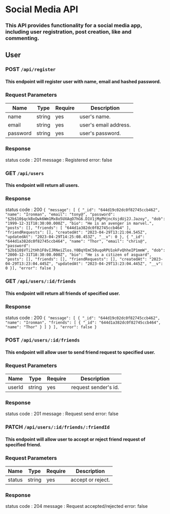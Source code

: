 # Social Media API
### This API provides functionality for a social media app, including user registration, post creation, like and commenting.

## User
### POST `/api/register`
#### This endpoint will register user with name, email and hashed password.
### Request Parameters
Name     |   Type    | Require | Description
---------|-----------|---------|-------------
name     |    string | yes     | user's name.
email    |   string  | yes     | user's email address.
password | string    | yes     | user's password.

### Response 
status code : 201
message : Registered
error: false

### GET `/api/users`
#### This endpoint will return all users.
### Response 
status code : 200
`{
  "message": [
    {
      "_id": "644d19c02dc0f82745ccb462",
      "name": "Ironman",
      "email": "tony@",
      "password": "$2b$10$qckBxQwk6Wm1Mx8o5UXAqO7hG6.D1V1jMgPHjncXsjdUj2J.Jazoy",
      "dob": "1999-12-31T18:30:00.000Z",
      "bio": "He is an avenger in marvel.",
      "posts": [],
      "friends": [
        "644d1a382dc0f82745ccb464"
      ],
      "friendRequests": [],
      "createdAt": "2023-04-29T13:21:04.545Z",
      "updatedAt": "2023-04-29T14:25:08.453Z",
      "__v": 0
    },
    {
      "_id": "644d1a382dc0f82745ccb464",
      "name": "Thor",
      "email": "chris@",
      "password": "$2b$10$VTi2tHh1F8vIJRNeiZlos.Y0BqYEmC50uqoRPU1okFvQhheIP1mmW",
      "dob": "2000-12-31T18:30:00.000Z",
      "bio": "He is a citizen of asguard",
      "posts": [],
      "friends": [],
      "friendRequests": [],
      "createdAt": "2023-04-29T13:23:04.445Z",
      "updatedAt": "2023-04-29T13:23:04.445Z",
      "__v": 0
    }],
  "error": false
}`

### GET `/api/users/:id/friends`
#### This endpoint will return all friends of specified user.
### Response 
status code : 200
`{
  "message": [
    {
      "_id": "644d19c02dc0f82745ccb462",
      "name": "Ironman",
      "friends": [
        {
          "_id": "644d1a382dc0f82745ccb464",
          "name": "Thor"
        }
      ]
    }
  ],
  "error": false
}`

### POST `/api/users/:id/friends`
#### This endpoint will allow user to send friend request to specified user.
### Request Parameters
Name     |   Type    | Require | Description
---------|-----------|---------|-------------
userId   |   string  | yes     | request sender's id.

### Response 
status code : 201
message : Request send
error: false

### PATCH `/api/users/:id/friends/:friendId`
#### This endpoint will allow user to accept or reject friend request of specified friend.
### Request Parameters
Name     |   Type    | Require | Description
---------|-----------|---------|-------------
status   |   string  | yes     | accept or reject.

### Response 
status code : 204
message : Request accepted/rejected
error: false

